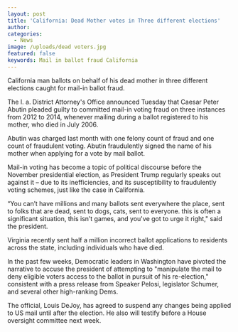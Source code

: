 ```yaml
---
layout: post
title: 'California: Dead Mother votes in Three different elections'
author:
categories:
  - News
image: /uploads/dead voters.jpg
featured: false
keywords: Mail in ballot fraud California
---
```


California man ballots on behalf of his dead mother in three different elections caught for mail-in ballot fraud.

The l. a. District Attorney's Office announced Tuesday that Caesar Peter Abutin pleaded guilty to committed mail-in voting fraud on three instances from 2012 to 2014, whenever mailing during a ballot registered to his mother, who died in July 2006.

Abutin was charged last month with one felony count of fraud and one count of fraudulent voting. Abutin fraudulently signed the name of his mother when applying for a vote by mail ballot.

Mail-in voting has become a topic of political discourse before the November presidential election, as President Trump regularly speaks out against it – due to its inefficiencies, and its susceptibility to fraudulently voting schemes, just like the case in California.

“You can’t have millions and many ballots sent everywhere the place, sent to folks that are dead, sent to dogs, cats, sent to everyone. this is often a significant situation, this isn’t games, and you've got to urge it right," said the president.

Virginia recently sent half a million incorrect ballot applications to residents across the state, including individuals who have died.

In the past few weeks, Democratic leaders in Washington have pivoted the narrative to accuse the president of attempting to "manipulate the mail to deny eligible voters access to the ballot in pursuit of his re-election," consistent with a press release from Speaker Pelosi, legislator Schumer, and several other high-ranking Dems.

The official, Louis DeJoy, has agreed to suspend any changes being applied to US mail until after the election. He also will testify before a House oversight committee next week.